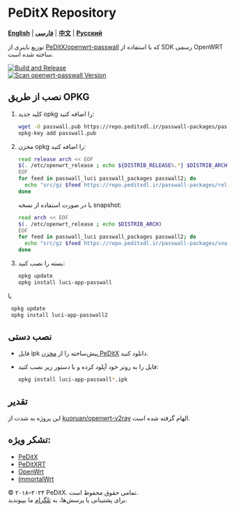 # PeDitX Repository

[**English**](README.md) | [**فارسی**](README_fa.md) | [**中文**](README_zh.md) | [**Русский**](README_ru.md)

توزیع باینری از [PeDitX/openwrt-passwall](https://github.com/peditx/openwrt-passwall) که با استفاده از SDK رسمی OpenWRT ساخته شده است.

[![Build and Release](https://github.com/dianlujitao/openwrt-passwall-build/actions/workflows/build-release.yml/badge.svg)](https://github.com/peditx/passrepo/actions/workflows/autocomp.yml)  
[![Scan openwrt-passwall Version](https://github.com/dianlujitao/openwrt-passwall-build/actions/workflows/version-scan.yml/badge.svg)](https://github.com/peditx/passrepo/actions/workflows/version-scan.yml)

## نصب از طریق OPKG

1. کلید جدید opkg را اضافه کنید:

    ```sh
    wget -O passwall.pub https://repo.peditxdl.ir/passwall-packages/passwall.pub
    opkg-key add passwall.pub
    ```

2. مخزن opkg را اضافه کنید:

    ```sh
    read release arch << EOF
    $(. /etc/openwrt_release ; echo ${DISTRIB_RELEASE%.*} $DISTRIB_ARCH)
    EOF
    for feed in passwall_luci passwall_packages passwall2; do
      echo "src/gz $feed https://repo.peditxdl.ir/passwall-packages/releases/packages-$release/$arch/$feed" >> /etc/opkg/customfeeds.conf
    done
    ```

    یا در صورت استفاده از نسخه snapshot:

    ```sh
    read arch << EOF
    $(. /etc/openwrt_release ; echo $DISTRIB_ARCH)
    EOF
    for feed in passwall_luci passwall_packages passwall2; do
      echo "src/gz $feed https://repo.peditxdl.ir/passwall-packages/snapshots/packages/$arch/$feed" >> /etc/opkg/customfeeds.conf
    done
    ```

3. بسته را نصب کنید:

    ```sh
    opkg update
    opkg install luci-app-passwall
    ```

یا

   ```sh
    opkg update
    opkg install luci-app-passwall2
   ```

## نصب دستی

- فایل ipk پیش‌ساخته را از [مخزن PeDitX](https://repo.peditxdl.ir/passwall-packages/releases/) دانلود کنید.

- فایل را به روتر خود آپلود کرده و با دستور زیر نصب کنید:

    ```sh
    opkg install luci-app-passwall*.ipk
    ```

## تقدیر

این پروژه به شدت از [kuoruan/openwrt-v2ray](https://github.com/kuoruan/openwrt-v2ray) الهام گرفته شده است.

## تشکر ویژه:

- [PeDitX](https://github.com/peditx)  
- [PeDitXRT](https://github.com/peditx/peditxrt)  
- [OpenWrt](https://github.com/openwrt)  
- [ImmortalWrt](https://github.com/immortalwrt)  

© ۲۰۱۸–۲۰۲۴ PeDitX. تمامی حقوق محفوظ است.  
برای پشتیبانی یا پرسش‌ها، به [تلگرام](https://t.me/peditx) ما بپیوندید.
